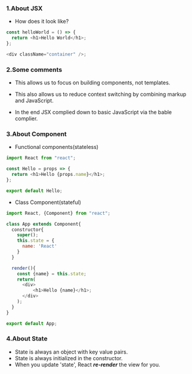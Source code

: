 ### 1.About JSX

- How does it look like?

```js
const helloWorld = () => {
  return <h1>Hello World</h1>;
};

<div className="container" />;
```

### 2.Some comments

- This allows us to focus on building components, not templates.

- This also allows us to reduce context switching by combining markup and JavaScript.

- In the end JSX complied down to basic JavaScript via the bable complier.

### 3.About Component

- Functional components(stateless)

```js
import React from "react";

const Hello = props => {
  return <h1>Hello {props.name}</h1>;
};

export default Hello;
```

- Class Component(stateful)

```js
import React, {Component} from "react";

class App extends Component{
  constructor{
    super();
    this.state = {
      name: 'React'
    }
  }

  render(){
    const {name} = this.state;
    return(
      <div>
          <h1>Hello {name}</h1>;
      </div>
    );
  }
}

export default App;
```

### 4.About State

- State is always an object with key value pairs.
- State is always initialized in the constructor.
- When you update 'state', React **_re-render_** the view for you.
